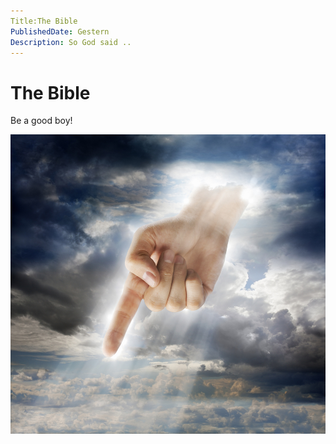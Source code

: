 ```yaml
---
Title:The Bible
PublishedDate: Gestern
Description: So God said ..
---
```


# The Bible

Be a good boy!

![God](2020-02-01-the-bible/Hand-of-God.jpg)